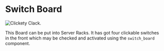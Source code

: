 # Switch Board

![Clickety Clack.](item:computronics:computronics.ocParts@13)

This Board can be put into Server Racks. It has got four clickable switches in the front which may be checked and activated using the `switch_board` component.

